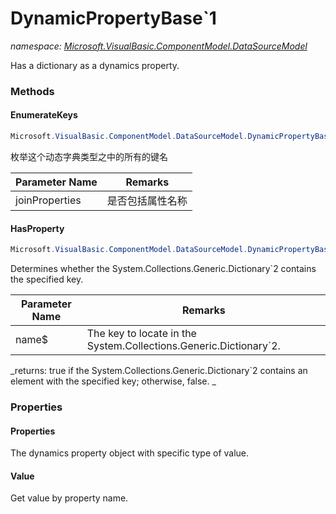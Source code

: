 ﻿# DynamicPropertyBase`1
_namespace: [Microsoft.VisualBasic.ComponentModel.DataSourceModel](./index.md)_

Has a dictionary as a dynamics property.



### Methods

#### EnumerateKeys
```csharp
Microsoft.VisualBasic.ComponentModel.DataSourceModel.DynamicPropertyBase`1.EnumerateKeys(System.Boolean)
```
枚举这个动态字典类型之中的所有的键名

|Parameter Name|Remarks|
|--------------|-------|
|joinProperties|是否包括属性名称|


#### HasProperty
```csharp
Microsoft.VisualBasic.ComponentModel.DataSourceModel.DynamicPropertyBase`1.HasProperty(System.String)
```
Determines whether the System.Collections.Generic.Dictionary`2 contains the specified
 key.

|Parameter Name|Remarks|
|--------------|-------|
|name$|The key to locate in the System.Collections.Generic.Dictionary`2.|


_returns: 
 true if the System.Collections.Generic.Dictionary`2 contains an element with
 the specified key; otherwise, false.
 _


### Properties

#### Properties
The dynamics property object with specific type of value.
#### Value
Get value by property name.
